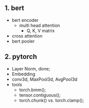 

## 1. bert

- bert encoder
    - multi head attention
        - Q, K, V matrix
- cross attention        
- bert pooler 

## 2. pytorch

- Layer Norm, done;
- Embedding
- conv3d, MaxPool3d, AvgPool3d
- tools
    - torch.bmm();
    - tensor.contiguous();
    - torch.chunk() vs. torch.clamp();

